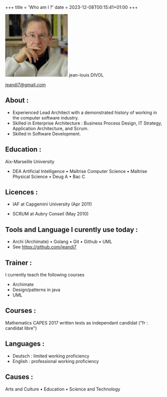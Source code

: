 +++
title = 'Who am I ?'
date = 2023-12-08T00:15:41+01:00
+++

![Image](./images/jld.png)
jean-louis DIVOL

jeandi7@gmail.com

## About :

- Experienced Lead Architect with a demonstrated history of working in the computer software industry. 
- Skilled in Enterprise Architecture : Business Process Design, IT Strategy, Application Architecture, and Scrum. 
- Skilled in Software Development. 

## Education :

Aix-Marseille University

- DEA Artificial Intelligence • Maîtrise Computer Science • Maîtrise Physical Science • Deug A • Bac C

## Licences :

- IAF at Capgemini University (Apr 2011)

- SCRUM at Aubry Conseil (May 2010)

## Tools and Language I curently use today  :

- Archi (Archimate) • Golang • Git • Github • UML
- See https://github.com/jeandi7

## Trainer :

I currently teach the following courses
- Archimate
- Design/patterns in java
- UML

## Courses :

Mathematics CAPES 2017 written tests as independant candidat ("fr : candidat libre")

## Languages :

- Deutsch : limited working proficiency
- English : professional working proficiency

## Causes :

Arts and Culture • Education • Science and Technology